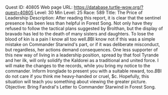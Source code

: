 Quest ID: 40805
Web page URL: https://database.turtle-wow.org/?quest=40805
Level: 30
Min Level: 25
Race: 589
Title: The Price of Leadership
Description: After reading this report, it is clear that the sentinel presence has been less than helpful in Forest Song. Not only have they refused to follow the tactical plans suggested by Brolthan, but the display of bravado has led to the death of many sisters and daughters. To lose the blood of kin is a pain I know all too well.$B$BI know not if this was a simple mistake on Commander Starwind's part, or if it was deliberate misconduct, but regardless, her actions demand consequences. One less supporter of this new way of living in a leadership position, spread by that fool Tyrande and her ilk, will only solidify the Kaldorei as a traditional and united force. I will make the changes to the records, while you bring my notice to the commander. Inform Ironglade to present you with a suitable reward, too.$B$BI do not care if you think me heavy-handed or cruel, $c. Hopefully, this situation will teach you something about viewing the greater picture.
Objective: Bring Fandral's Letter to Commander Starwind in Forest Song.
